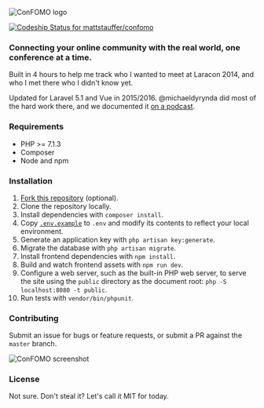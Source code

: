![ConFOMO logo](https://raw.githubusercontent.com/tightenco/confomo/master/confomo-logo.png)

[![Codeship Status for mattstauffer/confomo](https://codeship.com/projects/5f3d86b0-1335-0134-c5b2-1e1a7920036c/status?branch=master)](https://codeship.com/projects/157478)

### Connecting your online community with the real world, one conference at a time.

Built in 4 hours to help me track who I wanted to meet at Laracon 2014, and who I met there who I didn't know yet.

Updated for Laravel 5.1 and Vue in 2015/2016. @michaeldyrynda did most of the hard work there, and we documented it [on a podcast](http://rebuilding.confomo.com/).

### Requirements

- PHP >= 7.1.3
- Composer
- Node and npm

### Installation

1. [Fork this repository](https://help.github.com/articles/fork-a-repo/) (optional).
1. Clone the repository locally.
1. Install dependencies with `composer install`.
1. Copy [`.env.example`](https://github.com/tightenco/confomo/blob/master/.env.example) to `.env` and modify its contents to reflect your local environment.
1. Generate an application key with `php artisan key:generate`.
1. Migrate the database with `php artisan migrate`.
1. Install frontend dependencies with `npm install`.
1. Build and watch frontend assets with `npm run dev`.
1. Configure a web server, such as the built-in PHP web server, to serve the site using the `public` directory as the document root: `php -S localhost:8080 -t public`.
1. Run tests with `vendor/bin/phpunit`.

### Contributing

Submit an issue for bugs or feature requests, or submit a PR against the `master` branch.

![ConFOMO screenshot](public/assets/img/confomo-screenshot.png)

### License

Not sure. Don't steal it? Let's call it MIT for today.
